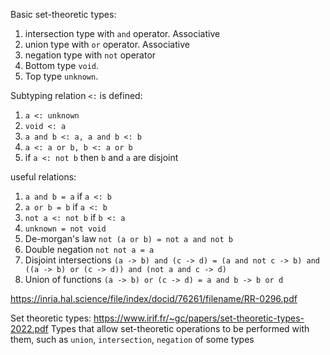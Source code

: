 
Basic set-theoretic types:
1. intersection type with `and` operator. Associative
2. union type with `or` operator. Associative
3. negation type with `not` operator
4. Bottom type `void`.
5. Top type `unknown`. 

Subtyping relation `<:` is defined:

1. `a <: unknown`
2. `void <: a`
3. `a and b <: a, a and b <: b`
4. `a <: a or b, b <: a or b`
5. if `a <: not b` then `b` and `a` are disjoint

useful relations:
1. `a and b = a` if `a <: b`
2. `a or b = b` if `a <: b`
3. `not a <: not b` if `b <: a`
4. `unknown = not void`
5. De-morgan's law `not (a or b) = not a and not b`
6. Double negation `not not a = a`
7. Disjoint intersections `(a -> b) and (c -> d) = (a and not c -> b) and ((a -> b) or (c -> d)) and (not a and c -> d)`
8. Union of functions `(a -> b) or (c -> d) = a and b -> b or d`

https://inria.hal.science/file/index/docid/76261/filename/RR-0296.pdf

Set theoretic types: https://www.irif.fr/~gc/papers/set-theoretic-types-2022.pdf 
Types that allow set-theoretic operations to be performed with them, such as `union`, `intersection`, `negation` of some types

